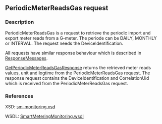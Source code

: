 ## PeriodicMeterReadsGas request

### Description
PeriodicMeterReadsGas is a request to retrieve the periodic import and export meter reads from a G-meter. The periode can be DAILY, MONTHLY or INTERVAL. The request needs the DeviceIdentification.

All requests have similar response behaviour which is described in [ResponseMessages](./ResponseMessages.md).

[GetPeriodicMeterReadsGasResponse](GetPeriodicMeterReadsGasResponse.md) returns the retrieved meter reads values, unit and logtime from the PeriodicMeterReadsGas request. The response request contains the DeviceIdentification and CorrelationUid which is received from the PeriodicMeterReadsGas request.

### References

XSD: [sm-monitoring.xsd](https://github.com/OSGP/Platform/blob/development/osgp-adapter-ws-smartmetering/src/main/webapp/WEB-INF/wsdl/smartmetering/schemas/sm-monitoring.xsd)

WSDL: [SmartMeteringMonitoring.wsdl](https://github.com/OSGP/Platform/blob/development/osgp-adapter-ws-smartmetering/src/main/webapp/WEB-INF/wsdl/smartmetering/SmartMeteringMonitoring.wsdl)
